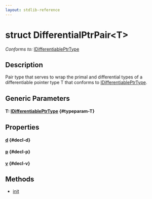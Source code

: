 ```yaml
---
layout: stdlib-reference
---
```


# struct DifferentialPtrPair\<T\>

*Conforms to:* [IDifferentiablePtrType](/stdlib-reference/interfaces/idifferentiableptrtype-01fi/index)

## Description

Pair type that serves to wrap the primal and
differential types of a differentiable pointer type
T that conforms to <span class='code'><a href="/stdlib-reference/interfaces/idifferentiableptrtype-01fi/index" class="code_type">IDifferentiablePtrType</a></span>.


## Generic Parameters

#### T: [IDifferentiablePtrType](/stdlib-reference/interfaces/idifferentiableptrtype-01fi/index) {#typeparam-T}

## Properties

#### [d](/stdlib-reference/types/differentialptrpair-0cf/d) {#decl-d}
#### [p](/stdlib-reference/types/differentialptrpair-0cf/p) {#decl-p}
#### [v](/stdlib-reference/types/differentialptrpair-0cf/v) {#decl-v}

## Methods

* [init](/stdlib-reference/types/differentialptrpair-0cf/init)

